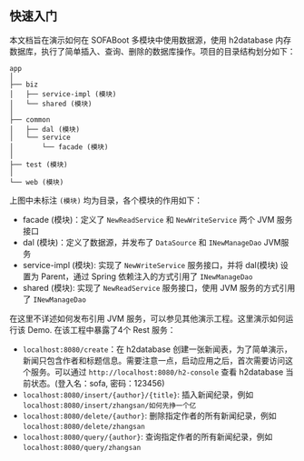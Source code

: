 ## 快速入门
本文档旨在演示如何在 SOFABoot 多模块中使用数据源，使用 h2database 内存数据库，执行了简单插入、查询、删除的数据库操作。项目的目录结构划分如下：
```text
app
│
├── biz
│   ├── service-impl (模块)
│   └── shared (模块)
│
├── common 
│   ├── dal (模块)
│   └── service 
│       └── facade (模块)
│ 
├── test (模块)
│ 
└── web (模块)
```

上图中未标注 `(模块)` 均为目录，各个模块的作用如下：
- facade (模块)：定义了 `NewReadService` 和 `NewWriteService` 两个 JVM 服务接口
- dal (模块)：定义了数据源，并发布了 `DataSource` 和 `INewManageDao` JVM服务
- service-impl (模块): 实现了 `NewWriteService` 服务接口，并将 dal(模块) 设置为 Parent，通过 Spring 依赖注入的方式引用了 `INewManageDao`
- shared (模块): 实现了 `NewReadService` 服务接口，使用 JVM 服务的方式引用了 `INewManageDao`

在这里不详述如何发布引用 JVM 服务，可以参见其他演示工程。这里演示如何运行该 Demo. 在该工程中暴露了4个 Rest 服务：
- `localhost:8080/create`：在 h2database 创建一张新闻表，为了简单演示，新闻只包含作者和标题信息。需要注意一点，启动应用之后，首次需要访问这个服务。可以通过 `http://localhost:8080/h2-console` 查看 h2database 当前状态。(登入名：sofa, 密码：123456)
- `localhost:8080/insert/{author}/{title}`: 插入新闻纪录，例如 `localhost:8080/insert/zhangsan/如何先挣一个亿`
- `localhost:8080/delete/{author}`: 删除指定作者的所有新闻纪录，例如 `localhost:8080/delete/zhangsan`
- `localhost:8080/query/{author}`: 查询指定作者的所有新闻纪录，例如 `localhost:8080/query/zhangsan`

